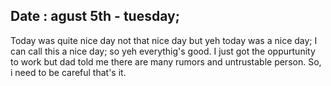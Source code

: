 ## Date : agust 5th - tuesday;

Today was quite nice day not that nice day but yeh today was a nice day; 
I can call this a nice day; 
so yeh everythig's good.
I just got the oppurtunity to work but dad told me there are many rumors and untrustable person.
So, i need to be careful that's it. 